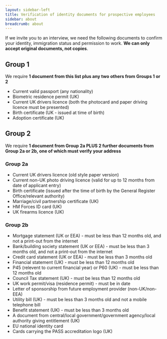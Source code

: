 ```yaml
---
layout: sidebar-left
title: Verification of identity documents for prospective employees
sidebar: about
breadcrumb: about
---
```


If we invite you to an interview, we need the following documents to confirm your identity, immigration status and permission to work. **We can only accept original documents, not copies**.

## Group 1

We require **1 document from this list plus any two others from Groups 1 or 2**

* Current valid passport (any nationality)
* Biometric residence permit (UK)
* Current UK drivers licence (both the photocard and paper driving licence must be presented)
* Birth certificate (UK - issued at time of birth)
* Adoption certificate (UK)

## Group 2

We require **1 document from Group 2a PLUS 2 further documents from Group 2a or 2b, one of which must verify your address**

### Group 2a

* Current UK drivers licence (old style paper version)
* Current non-UK photo driving licence (valid for up to 12 months from date of applicant entry)
* Birth certificate (issued after the time of birth by the General Register Office/relevant authority)
* Marriage/civil partnership certificate (UK)
* HM Forces ID card (UK)
* UK firearms licence (UK)

### Group 2b

* Mortgage statement (UK or EEA) - must be less than 12 months old, and not a print-out from the internet
* Bank/building society statement (UK or EEA) - must be less than 3 months old, and not a print-out from the internet
* Credit card statement (UK or EEA) - must be less than 3 months old
* Financial statement (UK) - must be less than 12 months old
* P45 (relevent to current financial year) or P60 (UK) - must be less than 12 months old
* Council Tax statement (UK) - must be less than 12 months old
* UK work permit/visa (residence permit) - must be in date
* Letter of sponsorship from future employment provider (non-UK/non-EEA)
* Utility bill (UK) - must be less than 3 months old and not a mobile telephone bill
* Benefit statement (UK) - must be less than 3 months old
* A document from central/local government/government agency/local authority giving entitlement (UK)
* EU national identity card
* Cards carrying the PASS accreditation logo (UK)

